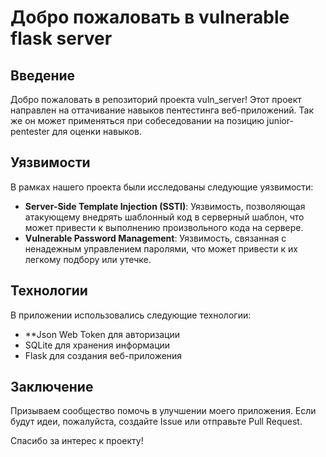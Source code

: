 # Добро пожаловать в vulnerable flask server

## Введение
Добро пожаловать в репозиторий проекта vuln_server! Этот проект направлен на оттачивание навыков пентестинга веб-приложений. Так же он может применяться при собеседовании на позицию junior-pentester для оценки навыков.

## Уязвимости
В рамках нашего проекта были исследованы следующие уязвимости:

- **Server-Side Template Injection (SSTI)**: Уязвимость, позволяющая атакующему внедрять шаблонный код в серверный шаблон, что может привести к выполнению произвольного кода на сервере.
- **Vulnerable Password Management**: Уязвимость, связанная с ненадежным управлением паролями, что может привести к их легкому подбору или утечке.

## Технологии
В приложении использовались следующие технологии:
- **Json Web Token для авторизации
- SQLite для хранения информации
- Flask для создания веб-приложения

## Заключение
Призываем сообщество помочь в улучшении моего приложения. Если будут идеи, пожалуйста, создайте Issue или отправьте Pull Request.

Спасибо за интерес к проекту!
